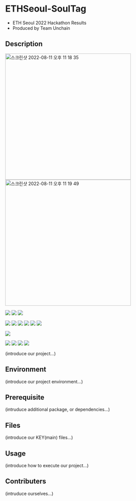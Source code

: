 # ETHSeoul-SoulTag
- ETH Seoul 2022 Hackathon Results
- Produced by Team Unchain

## Description


<img width="400" alt="스크린샷 2022-08-11 오후 11 18 35" src="https://user-images.githubusercontent.com/66289619/184155436-4064c83a-529d-40e6-9aa1-11ae00ccdcf0.png">
<img width="400" alt="스크린샷 2022-08-11 오후 11 19 49" src="https://user-images.githubusercontent.com/66289619/184155465-3ba775ad-f8bb-429f-84fd-00878d23b8fc.png">


<img src="https://img.shields.io/badge/Ethereum-3C3C3D?style=for-the-badge&logo=Ethereum&logoColor=white"> <img src="https://img.shields.io/badge/Solidity-363636?style=for-the-badge&logo=Solidity&logoColor=white"> <img src="https://img.shields.io/badge/IPFS-65C2CB?style=for-the-badge&logo=IPFS&logoColor=white">

<img src="https://img.shields.io/badge/html5-E34F26?style=for-the-badge&logo=html5&logoColor=white"> <img src="https://img.shields.io/badge/css-1572B6?style=for-the-badge&logo=css3&logoColor=white"> <img src="https://img.shields.io/badge/javascript-F7DF1E?style=for-the-badge&logo=javascript&logoColor=black"> <img src="https://img.shields.io/badge/bootstrap-7952B3?style=for-the-badge&logo=bootstrap&logoColor=white"> <img src="https://img.shields.io/badge/react-61DAFB?style=for-the-badge&logo=react&logoColor=black"> <img src="https://img.shields.io/badge/node.js-339933?style=for-the-badge&logo=Node.js&logoColor=white">

<img src="https://img.shields.io/badge/Visual Studio Code-007ACC?style=for-the-badge&logo=Visual Studio Code&logoColor=white"> 

<img src="https://img.shields.io/badge/git-F05032?style=for-the-badge&logo=git&logoColor=white"> <img src="https://img.shields.io/badge/github-181717?style=for-the-badge&logo=github&logoColor=white"> <img src="https://img.shields.io/badge/Discord-5865F2?style=for-the-badge&logo=Discord&logoColor=white"> <img src="https://img.shields.io/badge/Notion-000000?style=for-the-badge&logo=Notion&logoColor=white">


 (introduce our project…)
 
## Environment
 (introduce our project environment…)
 
## Prerequisite
 (intruduce additional package, or dependencies…)

## Files
 (introduce our KEY(main) files…)

## Usage
 (introduce how to execute our project…)

## Contributers
 (intruduce ourselves…)
